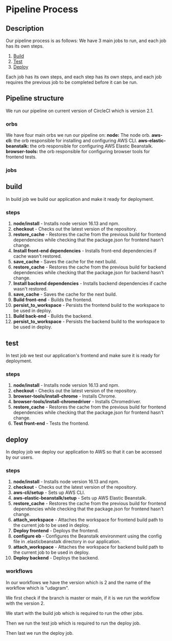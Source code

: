 # Pipeline Process

## Description

Our pipeline process is as follows:
We have 3 main jobs to run, and each job has its own steps.

1. [Build](#build)
2. [Test](#test)
3. [Deploy](#deploy)

Each job has its own steps, and each step has its own steps, and each job requires the previous job to be completed before it can be run.

## Pipeline structure

We run our pipeline on current version of CircleCI which is version 2.1.

### orbs

We have four main orbs we run our pipeline on:
**node:** The node orb.
**aws-cli:** the orb responsible for installing and configuring AWS CLI.
**aws-elastic-beanstalk:** the orb responsible for configuring AWS Elastic Beanstalk.
**browser-tools:** the orb responsible for configuring browser tools for frontend tests.

### jobs

## build

In build job we build our application and make it ready for deployment.

### steps

1. **node/install** - Installs node version 16.13 and npm.
2. **checkout** - Checks out the latest version of the repository.
3. **restore_cache** - Restores the cache from the previous build for frontend dependencies while checking that the package.json for frontend hasn't change.
4. **Install front-end dependencies** - Installs front-end dependencies if cache wasn't restored.
5. **save_cache** - Saves the cache for the next build.
6. **restore_cache** - Restores the cache from the previous build for backend dependencies while checking that the package.json for backend hasn't change.
7. **Install backend dependencies** - Installs backend dependencies if cache wasn't restored.
8. **save_cache** - Saves the cache for the next build.
9. **Build front-end** - Builds the frontend.
10. **persist_to_workspace** - Persists the frontend build to the workspace to be used in deploy.
11. **Build back-end** - Builds the backend.
12. **persist_to_workspace** - Persists the backend build to the workspace to be used in deploy.

## test

In test job we test our application's frontend and make sure it is ready for deployment.

### steps

1. **node/install** - Installs node version 16.13 and npm.
2. **checkout** - Checks out the latest version of the repository.
3. **browser-tools/install-chrome** - Installs Chrome.
4. **browser-tools/install-chromedriver** - Installs Chromedriver.
5. **restore_cache** - Restores the cache from the previous build for frontend dependencies while checking that the package.json for frontend hasn't change.
6. **Test front-end** - Tests the frontend.

## deploy

In deploy job we deploy our application to AWS so that it can be accessed by our users.

### steps

1. **node/install** - Installs node version 16.13 and npm.
2. **checkout** - Checks out the latest version of the repository.
3. **aws-cli/setup** - Sets up AWS CLI.
4. **aws-elastic-beanstalk/setup** - Sets up AWS Elastic Beanstalk.
5. **restore_cache** - Restores the cache from the previous build for frontend dependencies while checking that the package.json for frontend hasn't change.
6. **attach_workspace** - Attaches the workspace for frontend build path to the current job to be used in deploy.
7. **Deploy frontend** - Deploys the frontend.
8. **configure eb** - Configures the Beanstalk environment using the config file in .elasticbeanstalk directory in our application.
9. **attach_workspace** - Attaches the workspace for backend build path to the current job to be used in deploy.
10. **Deploy backend** - Deploys the backend.

### workflows

In our workflows we have the version which is 2 and the name of the workflow which is "udagram".

We first check if the branch is master or main, if it is we run the workflow with the version 2.

We start with the build job which is required to run the other jobs.

Then we run the test job which is required to run the deploy job.

Then last we run the deploy job.